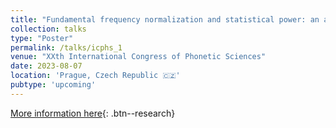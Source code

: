 ```yaml
---
title: "Fundamental frequency normalization and statistical power: an assessment of 15 normalizing techniques"
collection: talks
type: "Poster"
permalink: /talks/icphs_1
venue: "XXth International Congress of Phonetic Sciences"
date: 2023-08-07
location: 'Prague, Czech Republic 🇨🇿'
pubtype: 'upcoming'
---
```


[More information here](https://www.icphs2023.org){: .btn--research}

